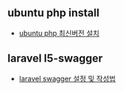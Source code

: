 ## ubuntu php install 
- [ubuntu php 최신버전 설치](https://github.com/georuler/php_document/wiki/ubuntu_php)

## laravel l5-swagger 
- [laravel swagger 설정 및 작성법](https://github.com/georuler/php_document/wiki/annotation)
